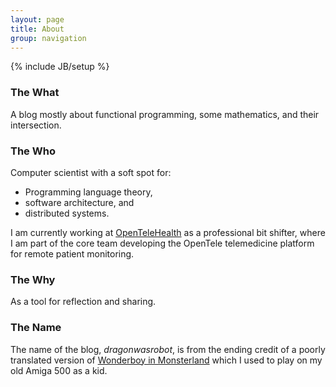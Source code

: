```yaml
---
layout: page
title: About
group: navigation
---
```

{% include JB/setup %}

### The What

A blog mostly about functional programming, some mathematics, and their
intersection.

### The Who

Computer scientist with a soft spot for:

- Programming language theory,
- software architecture, and
- distributed systems.

I am currently working at [OpenTeleHealth](http://www.opentelehealth.com/) as a
professional bit shifter, where I am part of the core team developing the
OpenTele telemedicine platform for remote patient monitoring.

### The Why

As a tool for reflection and sharing.

### The Name

The name of the blog, *dragonwasrobot*, is from the ending credit of a poorly
translated version of
[Wonderboy in Monsterland](https://en.wikipedia.org/wiki/Wonder_Boy_in_Monster_Land)
which I used to play on my old Amiga 500 as a kid.
